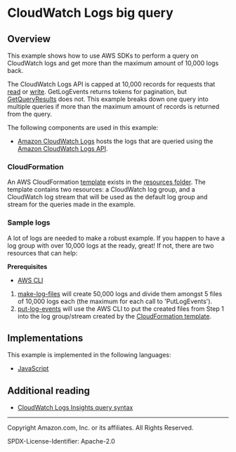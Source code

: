 # CloudWatch Logs big query

## Overview

This example shows how to use AWS SDKs to perform a query on CloudWatch logs and get more than the maximum amount of 10,000 logs back.

The CloudWatch Logs API is capped at 10,000 records for requests that [read](https://docs.aws.amazon.com/AmazonCloudWatchLogs/latest/APIReference/API_GetLogEvents.html) or [write](https://docs.aws.amazon.com/AmazonCloudWatchLogs/latest/APIReference/API_PutLogEvents.html). GetLogEvents returns tokens for pagination, but [GetQueryResults](https://docs.aws.amazon.com/AmazonCloudWatchLogs/latest/APIReference/API_GetQueryResults.html) does not. This example breaks down one query into multiple queries if more than the maximum amount of records is returned from the query.

The following components are used in this example:

- [Amazon CloudWatch Logs](https://docs.aws.amazon.com/AmazonCloudWatch/latest/logs/WhatIsCloudWatchLogs.html) hosts the logs that are queried using the [Amazon CloudWatch Logs API](https://docs.aws.amazon.com/AmazonCloudWatchLogs/latest/APIReference/Welcome.html).

### CloudFormation

An AWS CloudFormation [template](./resources/stack.yaml) exists in the [resources folder](./resources/). The template contains two resources: a CloudWatch log group, and a CloudWatch log stream that will be used as the default log group and stream for the queries made in the example.

### Sample logs

A lot of logs are needed to make a robust example. If you happen to have a log group with over 10,000 logs
at the ready, great! If not, there are two resources that can help:

**Prerequisites**

- [AWS CLI](https://docs.aws.amazon.com/cli/latest/userguide/getting-started-install.html)

1. [make-log-files](./resources/make-log-files.sh) will create 50,000 logs and divide them amongst 5 files of 10,000 logs each (the maximum for each call to 'PutLogEvents').
2. [put-log-events](./resources/put-log-events.sh) will use the AWS CLI to put the created files from Step 1 into the log group/stream created by the [CloudFormation template](#cloudformation).

## Implementations

This example is implemented in the following languages:

- [JavaScript](../../javascriptv3/example_code/cloudwatch-logs/scenarios/big-query/README.md)

## Additional reading

- [CloudWatch Logs Insights query syntax](https://docs.aws.amazon.com/AmazonCloudWatch/latest/logs/CWL_QuerySyntax.html)

---

Copyright Amazon.com, Inc. or its affiliates. All Rights Reserved.

SPDX-License-Identifier: Apache-2.0

